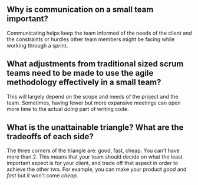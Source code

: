 ## Why is communication on a small team important?

Communicating helps keep the team informed of the needs of the client and the constraints or hurdles other team members might be facing while working through a sprint.

## What adjustments from traditional sized scrum teams need to be made to use the agile methodology effectively in a small team?

This will largely depend on the scope and needs of the project and the team. Sometimes, having fewer but more expansive meetings can open more time to the actual *doing* part of writing code.

## What is the unattainable triangle? What are the tradeoffs of each side?

The three corners of the triangle are: good, fast, cheap. You can't have more than 2. This means that your team should decide on what the least important aspect is for your client, and trade off that aspect in order to achieve the other two. For example, you can make your product *good* and *fast* but it won't come *cheap*.
